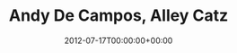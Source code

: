 ---
templateKey: event
guid: 0897769a-6eab-11ea-99c5-002590d1d1b0
date: 2012-07-17T00:00:00+00:00
eventTime: 'none'
title: Andy De Campos, Alley Catz
artist: Andy De Campos
city: Toronto
venue: Alley Catz
group: Tim Shia
guests: Tim Shia
---